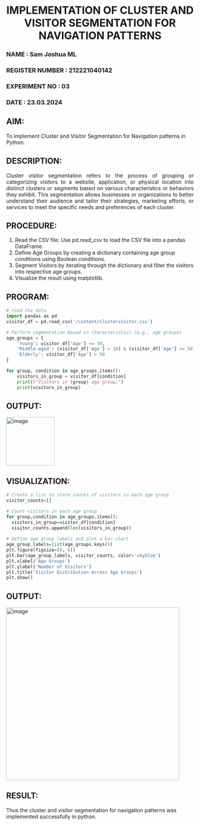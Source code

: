<H1 ALIGN=CENTER> IMPLEMENTATION OF CLUSTER AND VISITOR SEGMENTATION FOR NAVIGATION PATTERNS  </H1>
<H3> NAME : Sam Joshua ML </H3>
<H3> REGISTER NUMBER : 212221040142</H3>
<H3>EXPERIMENT NO : 03 </H3>
<H3>DATE  : 23.03.2024 </H3>

## AIM: 
To implement Cluster and Visitor Segmentation for Navigation patterns in Python.
## DESCRIPTION:
<div align= "justify">Cluster visitor segmentation refers to the process of grouping or categorizing visitors to a website, 
  application, or physical location into distinct clusters or segments based on various characteristics or behaviors they exhibit. 
  This segmentation allows businesses or organizations to better understand their audience and tailor their strategies, marketing efforts, 
  or services to meet the specific needs and preferences of each cluster.</div>
  
## PROCEDURE:
1) Read the CSV file: Use pd.read_csv to load the CSV file into a pandas DataFrame.
2) Define Age Groups by creating a dictionary containing age group conditions using Boolean conditions.
3) Segment Visitors by iterating through the dictionary and filter the visitors into respective age groups.
4) Visualize the result using matplotlib.

## PROGRAM:
```python
# read the data
import pandas as pd
visitor_df = pd.read_csv('/content/clustervisitor.csv')

# Perform segmentation based on characteristics (e.g., age groups)
age_groups = {
    'Young': visitor_df['Age'] <= 30,
    'Middle-aged': (visitor_df['Age'] > 30) & (visitor_df['Age'] <= 50),
    'Elderly': visitor_df['Age'] > 50
}

for group, condition in age_groups.items():  
    visitors_in_group = visitor_df[condition] 
    print(f"Visitors in {group} age group:")
    print(visitors_in_group)
```
## OUTPUT:
<img width="130" alt="image" src="https://github.com/Shrruthilaya-Gangadaran/WDM_EXP4/assets/93427705/fa2dd141-a3c8-4987-8784-a2e9ec7926c7">

## VISUALIZATION:
```python
# Create a list to store counts of visitors in each age group
visitor_counts=[]

# Count visitors in each age group
for group,condition in age_groups.items():
  visitors_in_group=visitor_df[condition]
  visitor_counts.append(len(visitors_in_group))
    
# Define age group labels and plot a bar chart
age_group_labels=list(age_groups.keys())
plt.figure(figsize=(8, 6))
plt.bar(age_group_labels, visitor_counts, color='skyblue')
plt.xlabel('Age Groups')
plt.ylabel('Number of Visitors')
plt.title('Visitor Distribution Across Age Groups')
plt.show()
```
## OUTPUT:
<img width="464" alt="image" src="https://github.com/Shrruthilaya-Gangadaran/WDM_EXP4/assets/93427705/cf4ff22a-2e6d-456b-926d-2fb1834a588b">

## RESULT:
Thus the cluster and visitor segmentation for navigation patterns was implemented successfully in python.
